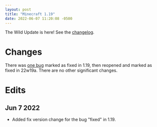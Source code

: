 ```yaml
---
layout: post
title: "Minecraft 1.19"
date: 2022-06-07 11:20:08 -0500
---
```


The Wild Update is here! See the [changelog](https://www.minecraft.net/en-us/article/the-wild-update-out-today-java).

# Changes

There was [one bug](https://bugs.mojang.com/browse/MC-249780) marked as fixed in 1.19, then reopened and marked as fixed in 22w19a. There are no other significant changes.

# Edits

## Jun 7 2022

- Added fix version change for the bug "fixed" in 1.19.

